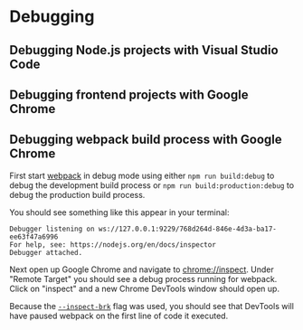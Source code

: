 # Debugging

## Debugging Node.js projects with Visual Studio Code

## Debugging frontend projects with Google Chrome

## Debugging webpack build process with Google Chrome

First start [webpack](https://webpack.js.org) in debug mode using either `npm run build:debug` to debug the development build process or `npm run build:production:debug` to debug the production build process.

You should see something like this appear in your terminal:

```
Debugger listening on ws://127.0.0.1:9229/768d264d-846e-4d3a-ba17-ee63f47a6996
For help, see: https://nodejs.org/en/docs/inspector
Debugger attached.
```

Next open up Google Chrome and navigate to [chrome://inspect](chrome://inspect). Under "Remote Target" you should see a debug process running for webpack. Click on "inspect" and a new Chrome DevTools window should open up.

Because the [`--inspect-brk`](https://nodejs.org/api/debugger.html#v8-inspector-integration-for-nodejs) flag was used, you should see that DevTools will have paused webpack on the first line of code it executed.
